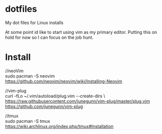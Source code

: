 # dotfiles
My dot files for Linux installs

At some point id like to start using vim as my primary editor. Putting this on hold for now so I can focus on the job hunt.

# Install
//neoVim  
sudo pacman -S neovim  
https://github.com/neovim/neovim/wiki/Installing-Neovim

//vim-plug  
curl -fLo ~/.vim/autoload/plug.vim --create-dirs \ https://raw.githubusercontent.com/junegunn/vim-plug/master/plug.vim  
https://github.com/junegunn/vim-plug

//tmux  
sudo pacman -S tmux  
https://wiki.archlinux.org/index.php/tmux#Installation
